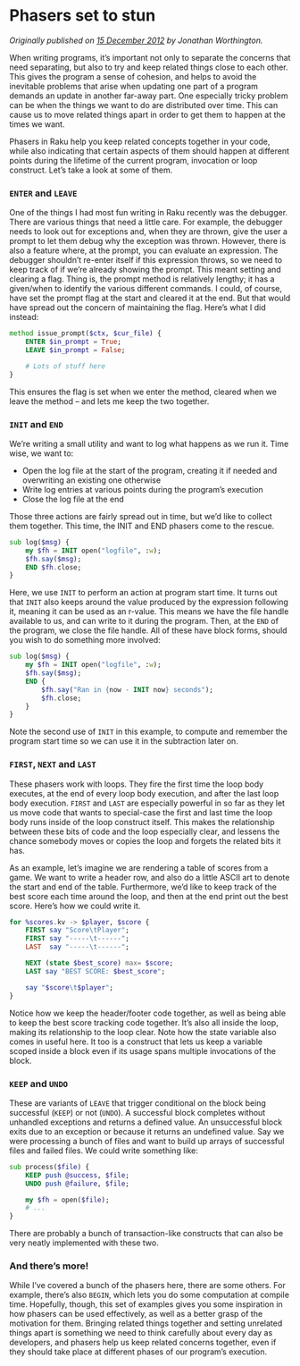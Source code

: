 # Phasers set to stun
    
*Originally published on [15 December 2012](https://perl6advent.wordpress.com/2012/12/15/day-15-phasers-set-to-stun/) by Jonathan Worthington.*

When writing programs, it’s important not only to separate the concerns that need separating, but also to try and keep related things close to each other. This gives the program a sense of cohesion, and helps to avoid the inevitable problems that arise when updating one part of a program demands an update in another far-away part. One especially tricky problem can be when the things we want to do are distributed over time. This can cause us to move related things apart in order to get them to happen at the times we want.

Phasers in Raku help you keep related concepts together in your code, while also indicating that certain aspects of them should happen at different points during the lifetime of the current program, invocation or loop construct. Let’s take a look at some of them.

### `ENTER` and `LEAVE`

One of the things I had most fun writing in Raku recently was the debugger. There are various things that need a little care. For example, the debugger needs to look out for exceptions and, when they are thrown, give the user a prompt to let them debug why the exception was thrown. However, there is also a feature where, at the prompt, you can evaluate an expression. The debugger shouldn’t re-enter itself if this expression throws, so we need to keep track of if we’re already showing the prompt. This meant setting and clearing a flag. Thing is, the prompt method is relatively lengthy; it has a given/when to identify the various different commands. I could, of course, have set the prompt flag at the start and cleared it at the end. But that would have spread out the concern of maintaining the flag. Here’s what I did instead:

```` raku
method issue_prompt($ctx, $cur_file) {
    ENTER $in_prompt = True;
    LEAVE $in_prompt = False;

    # Lots of stuff here
}
````

This ensures the flag is set when we enter the method, cleared when we leave the method – and lets me keep the two together.

### `INIT` and `END`

We’re writing a small utility and want to log what happens as we run it. Time wise, we want to:

- Open the log file at the start of the program, creating it if needed and overwriting an existing one otherwise
- Write log entries at various points during the program’s execution
- Close the log file at the end

Those three actions are fairly spread out in time, but we’d like to collect them together. This time, the INIT and END phasers come to the rescue.

```` raku
sub log($msg) {
    my $fh = INIT open("logfile", :w);
    $fh.say($msg);
    END $fh.close;
}
````

Here, we use `INIT` to perform an action at program start time. It turns out that `INIT` also keeps around the value produced by the expression following it, meaning it can be used as an r-value. This means we have the file handle available to us, and can write to it during the program. Then, at the `END` of the program, we close the file handle. All of these have block forms, should you wish to do something more involved:

```` raku
sub log($msg) {
    my $fh = INIT open("logfile", :w);
    $fh.say($msg);
    END {
        $fh.say("Ran in {now - INIT now} seconds");
        $fh.close;
    }
}
````

Note the second use of `INIT` in this example, to compute and remember the program start time so we can use it in the subtraction later on.

### `FIRST`, `NEXT` and `LAST`

These phasers work with loops. They fire the first time the loop body executes, at the end of every loop body execution, and after the last loop body execution. `FIRST` and `LAST` are especially powerful in so far as they let us move code that wants to special-case the first and last time the loop body runs inside of the loop construct itself. This makes the relationship between these bits of code and the loop especially clear, and lessens the chance somebody moves or copies the loop and forgets the related bits it has.

As an example, let’s imagine we are rendering a table of scores from a game. We want to write a header row, and also do a little ASCII art to denote the start and end of the table. Furthermore, we’d like to keep track of the best score each time around the loop, and then at the end print out the best score. Here’s how we could write it.

```` raku
for %scores.kv -> $player, $score {
    FIRST say "Score\tPlayer";
    FIRST say "-----\t------";
    LAST  say "-----\t------";

    NEXT (state $best_score) max= $score;
    LAST say "BEST SCORE: $best_score";

    say "$score\t$player";
}
````

Notice how we keep the header/footer code together, as well as being able to keep the best score tracking code together. It’s also all inside the loop, making its relationship to the loop clear. Note how the state variable also comes in useful here. It too is a construct that lets us keep a variable scoped inside a block even if its usage spans multiple invocations of the block.

### `KEEP` and `UNDO`

These are variants of `LEAVE` that trigger conditional on the block being successful (`KEEP`) or not (`UNDO`). A successful block completes without unhandled exceptions and returns a defined value. An unsuccessful block exits due to an exception or because it returns an undefined value. Say we were processing a bunch of files and want to build up arrays of successful files and failed files. We could write something like:

```` raku
sub process($file) {
    KEEP push @success, $file;
    UNDO push @failure, $file;

    my $fh = open($file);
    # ...
}
````

There are probably a bunch of transaction-like constructs that can also be very neatly implemented with these two.

### And there’s more!

While I’ve covered a bunch of the phasers here, there are some others. For example, there’s also `BEGIN`, which lets you do some computation at compile time. Hopefully, though, this set of examples gives you some inspiration in how phasers can be used effectively, as well as a better grasp of the motivation for them. Bringing related things together and setting unrelated things apart is something we need to think carefully about every day as developers, and phasers help us keep related concerns together, even if they should take place at different phases of our program’s execution.

